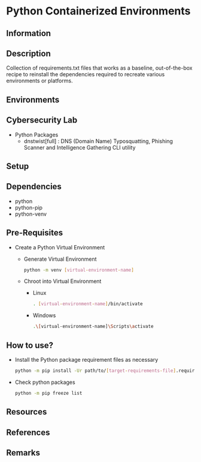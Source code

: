 # Python Containerized Environments

## Information

**Description**
-----------------

Collection of requirements.txt files that works as a baseline, out-of-the-box recipe
to reinstall the dependencies required to recreate various environments or platforms.

## Environments

**Cybersecurity Lab**
-----------------------

- Python Packages
    + dnstwist[full] : DNS (Domain Name) Typosquatting, Phishing Scanner and Intelligence Gathering CLI utility

## Setup

**Dependencies**
------------------
+ python
+ python-pip
+ python-venv

**Pre-Requisites**
--------------------
- Create a Python Virtual Environment
    - Generate Virtual Environment
        ```bash
        python -m venv [virtual-environment-name]
        ```

    - Chroot into Virtual Environment
        - Linux
            ```bash
            . [virtual-environment-name]/bin/activate
            ```
        - Windows
            ```bash
            .\[virtual-environment-name]\Scripts\activate
            ```

**How to use?**
-----------------
- Install the Python package requirement files as necessary
    ```bash
    python -m pip install -Ur path/to/[target-requirements-file].requirements
    ```

- Check python packages
    ```bash
    python -m pip freeze list
    ```

## Resources

## References

## Remarks


